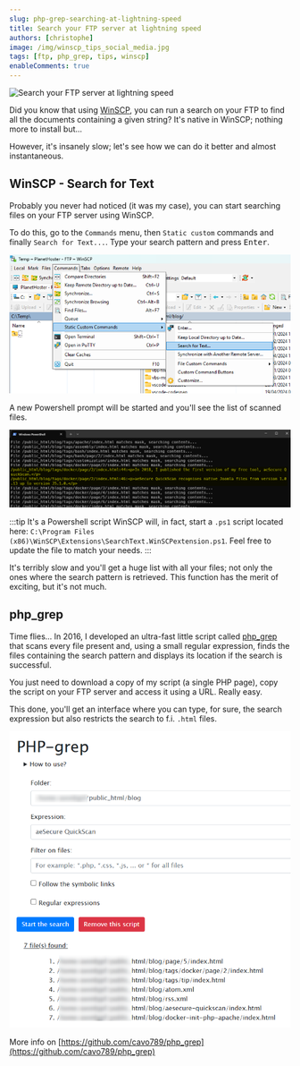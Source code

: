 ```yaml
---
slug: php-grep-searching-at-lightning-speed
title: Search your FTP server at lightning speed 
authors: [christophe]
image: /img/winscp_tips_social_media.jpg
tags: [ftp, php_grep, tips, winscp]
enableComments: true
---
```

![Search your FTP server at lightning speed](/img/winscp_tips_banner.jpg)

Did you know that using [WinSCP](https://winscp.net/), you can run a search on your FTP to find all the documents containing a given string? It's native in WinSCP; nothing more to install but...

However, it's insanely slow; let's see how we can do it better and almost instantaneous.

<!-- truncate -->

## WinSCP - Search for Text

Probably you never had noticed (it was my case), you can start searching files on your FTP server using WinSCP. 

To do this, go to the `Commands` menu, then `Static custom` commands and finally `Search for Text...`.  Type your search pattern and press <kbd>Enter</kbd>.

![Search for Text](./images/search_for_text.png)

A new Powershell prompt will be started and you'll see the list of scanned files. 

![Result](./images/result.png)

:::tip It's a Powershell script
WinSCP will, in fact, start a `.ps1` script located here: `C:\Program Files (x86)\WinSCP\Extensions\SearchText.WinSCPextension.ps1`. Feel free to update the file to match your needs.
:::

It's terribly slow and you'll get a huge list with all your files; not only the ones where the search pattern is retrieved. This function has the merit of exciting, but it's not much.

## php_grep

Time flies... In 2016, I developed an ultra-fast little script called [php_grep](https://github.com/cavo789/php_grep) that scans every file present and, using a small regular expression, finds the files containing the search pattern and displays its location if the search is successful.

You just need to download a copy of my script (a single PHP page), copy the script on your FTP server and access it using a URL. Really easy.

This done, you'll get an interface where you can type, for sure, the search expression but also restricts the search to f.i. `.html` files.

![php_grep in action](./images/php_grep.png)

More info on [https://github.com/cavo789/php_grep](https://github.com/cavo789/php_grep)